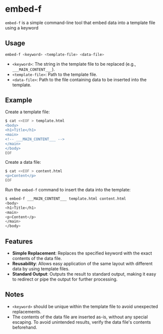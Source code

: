 # embed-f

`embed-f` is a simple command-line tool that embed data into a template file using a keyword

## Usage

```sh
embed-f <keyword> <template-file> <data-file>
```

- `<keyword>`: The string in the template file to be replaced (e.g., `___MAIN_CONTENT___`).
- `<template-file>`: Path to the template file.
- `<data-file>`: Path to the file containing data to be inserted into the template.


## Example

Create a template file:

```sh
$ cat <<EOF > template.html
<body>
<h1>Title</h1>
<main>
<!-- ___MAIN_CONTENT___ -->
</main>
</body>
EOF
```

Create a data file:

```sh
$ cat <<EOF > content.html
<p>Content</p>
EOF
```

Run the `embed-f` command to insert the data into the template:

```sh
$ embed-f ___MAIN_CONTENT___ template.html content.html
<body>
<h1>Title</h1>
<main>
<p>Content</p>
</main>
</body>
```


## Features

- **Simple Replacement**: Replaces the specified keyword with the exact contents of the data file.
- **Reusability**: Allows easy application of the same layout with different data by using template files.
- **Standard Output**: Outputs the result to standard output, making it easy to redirect or pipe the output for further processing.


## Notes

- `<keyword>` should be unique within the template file to avoid unexpected replacements.
- The contents of the data file are inserted as-is, without any special escaping. To avoid unintended results, verify the data file's contents beforehand.
